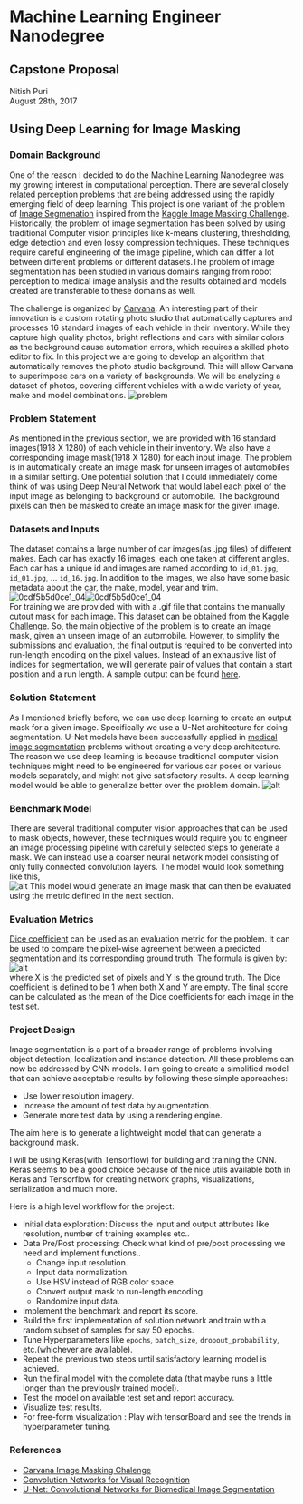 # Machine Learning Engineer Nanodegree
## Capstone Proposal
Nitish Puri   
August 28th, 2017

## Using Deep Learning for Image Masking

### Domain Background

One of the reason I decided to do the Machine Learning Nanodegree was my growing interest in computational perception. There are several closely related perception problems that are being addressed using the rapidly emerging field of deep learning. This project is one variant of the problem of [Image Segmenation](https://en.wikipedia.org/wiki/Image_segmentation) inspired from the [Kaggle Image Masking Challenge](https://www.kaggle.com/c/carvana-image-masking-challenge).   
Historically, the problem of image segmentation has been solved by using traditional Computer vision principles like k-means clustering, thresholding, edge detection and even lossy compression techniques. These techniques require careful engineering of the image pipeline, which can differ a lot between different problems or different datasets.The problem of image segmentation has been studied in various domains ranging from robot perception to medical image analysis and the results obtained and models created are transferable to these domains as well.

The challenge is organized by [Carvana](https://www.carvana.com/). An interesting part of their innovation is a custom rotating photo studio that automatically captures and processes 16 standard images of each vehicle in their inventory. While they capture high quality photos, bright reflections and cars with similar colors as the background cause automation errors, which requires a skilled photo editor to fix. In this project we are going to develop an algorithm that automatically removes the photo studio background. This will allow Carvana to superimpose cars on a variety of backgrounds. We will be analyzing a dataset of photos, covering different vehicles with a wide variety of year, make and model combinations.
![problem](images/carvana_graphics.png)

### Problem Statement

As mentioned in the previous section, we are provided with 16 standard images(1918 X 1280) of each vehicle in their inventory. We also have a corresponding image mask(1918 X 1280) for each input image. The problem is in automatically create an image mask for unseen images of automobiles in a similar setting. One potential solution that I could immediately come think of was using Deep Neural Network that would label each pixel of the input image as belonging to background or automobile. The background pixels can then be masked to create an image mask for the given image.

### Datasets and Inputs

The dataset contains a large number of car images(as .jpg files) of different makes. Each car has exactly 16 images, each one taken at different angles. Each car has a unique id and images are named according to `id_01.jpg`, `id_01.jpg`, ...   `id_16.jpg`. In addition to the images, we also have some basic metadata about the car, the make, model, year and trim.
![0cdf5b5d0ce1_04](images/0cdf5b5d0ce1_04.jpg)![0cdf5b5d0ce1_04](images/0cdf5b5d0ce1_04_mask.gif)   
For training we are provided with with a .gif file that contains the manually cutout mask for each image.
This dataset can be obtained from the [Kaggle Challenge](https://www.kaggle.com/c/carvana-image-masking-challenge/data).  So, the main objective of the problem is to create an image mask, given an unseen image of an automobile. However, to simplify the submissions and evaluation, the final output is required to be converted into run-length encoding on the pixel values. Instead of an exhaustive list of indices for segmentation, we will generate pair of values that contain a start position and a run length. A sample output can be found [here](sample_submission.csv).


### Solution Statement

As I mentioned briefly before, we can use deep learning to create an output mask for a given image. Specifically we use a U-Net architecture for doing segmentation. U-Net models have been successfully applied in [medical image segmentation](https://lmb.informatik.uni-freiburg.de/people/ronneber/u-net/) problems without creating a very deep architecture. The reason we use deep learning is because traditional computer vision techniques might need to be engineered for various car poses or various models separately, and might not give satisfactory results. A deep learning model would be able to generalize better over the problem domain. 
![alt](images/unet.png)

### Benchmark Model

There are several traditional computer vision approaches that can be used to mask objects, however, these techniques would require you to engineer an image processing pipeline with carefully selected steps to generate a mask. We can instead use a coarser neural network model consisting of only fully connected convolution layers. The model would look something like this,   
![alt](images/bench.png)
This model would generate an image mask that can then be evaluated using the metric defined in the next section. 

### Evaluation Metrics

[Dice coefficient](https://en.wikipedia.org/wiki/S%C3%B8rensen%E2%80%93Dice_coefficient) can be used as an evaluation metric for the problem. It can be used to compare the pixel-wise agreement between a predicted segmentation and its corresponding ground truth. The formula is given by:   
![alt](images/metric.png)   
where X is the predicted set of pixels and Y is the ground truth. The Dice coefficient is defined to be 1 when both X and Y are empty. The final score can be calculated as the mean of the Dice coefficients for each image in the test set.   

### Project Design

Image segmentation is a part of a broader range of problems involving object detection, localization and instance detection. All these problems can now be addressed by CNN models. I am going to create a simplified model that can achieve acceptable results by following these simple approaches:
* Use lower resolution imagery.
* Increase the amount of test data by augmentation.
* Generate more test data by using a rendering engine.

The aim here is to generate a lightweight model that can generate a background mask.   

I will be using Keras(with Tensorflow) for building and training the CNN. Keras seems to be a good choice because of the nice utils available both in Keras and Tensorflow for creating network graphs, visualizations, serialization and much more.     

Here is a high level workflow for the project:
* Initial data exploration: Discuss the input and output attributes like resolution, number of training examples etc..
* Data Pre/Post processing: Check what kind of pre/post processing we need and implement functions..
    * Change input resolution.
    * Input data normalization.
    * Use HSV instead of RGB color space.
    * Convert output mask to run-length encoding.
    * Randomize input data.
* Implement the benchmark and report its score.
* Build the first implementation of solution network and train with a random subset of samples for say 50 epochs.
* Tune Hyperparameters like `epochs`, `batch_size`, `dropout_probability`, etc.(whichever are available).
* Repeat the previous two steps until satisfactory learning model is achieved.
* Run the final model with the complete data (that maybe runs a little longer than the previously trained model).
* Test the model on available test set and report accuracy.
* Visualize test results.
* For free-form visualization : Play with tensorBoard and see the trends in hyperparameter tuning.


### References   

* [Carvana Image Masking Chalenge](https://www.kaggle.com/c/carvana-image-masking-challenge)
* [Convolution Networks for Visual Recognition](http://cs231n.github.io/)
* [U-Net: Convolutional Networks for Biomedical Image Segmentation](https://arxiv.org/abs/1505.04597)


